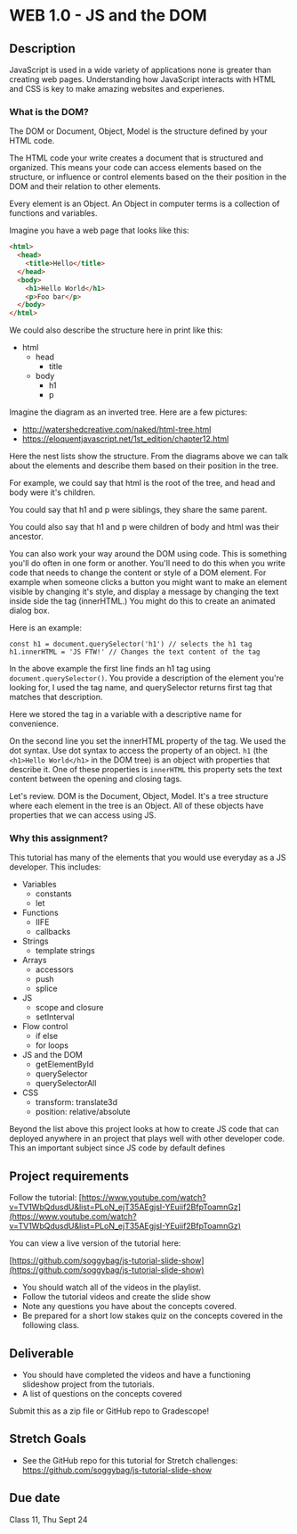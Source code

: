 # WEB 1.0 - JS and the DOM

## Description 

JavaScript is used in a wide variety of applications none is greater than creating web pages. Understanding how JavaScript interacts with HTML and CSS is key to make amazing websites and experienes. 

### What is the DOM?

The DOM or Document, Object, Model is the structure defined by your HTML code. 

The HTML code your write creates a document that is structured and organized. This means your code can access elements based on the structure, or influence or control elements based on the their position in the DOM and their relation to other elements. 

Every element is an Object. An Object in computer terms is a collection of functions and variables. 

Imagine you have a web page that looks like this: 

```HTML
<html>
  <head>
    <title>Hello</title>
  </head>
  <body>
    <h1>Hello World</h1>
    <p>Foo bar</p>
  </body>
</html>
```

We could also describe the structure here in print like this: 

- html
  - head
    - title
  - body
    - h1
    - p

Imagine the diagram as an inverted tree. Here are a few pictures: 

- http://watershedcreative.com/naked/html-tree.html
- https://eloquentjavascript.net/1st_edition/chapter12.html

Here the nest lists show the structure. From the diagrams above we can talk about the elements and describe them based on their position in the tree. 

For example, we could say that html is the root of the tree, and head and body were it's children. 

You could say that h1 and p were siblings, they share the same parent. 

You could also say that h1 and p were children of body and html was their ancestor. 

You can also work your way around the DOM using code. This is something you'll do often in one form or another. You'll need to do this when you write code that needs to change the content or style of a DOM element. For example when someone clicks a button you might want to make an element visible by changing it's style, and display a message by changing the text inside side the tag (innerHTML.) You might do this to create an animated dialog box.

Here is an example:

```JS
const h1 = document.querySelector('h1') // selects the h1 tag
h1.innerHTML = 'JS FTW!' // Changes the text content of the tag
```

In the above example the first line finds an h1 tag using `document.querySelector()`. You provide a description of the element you're looking for, I used the tag name, and querySelector returns first tag that matches that description. 

Here we stored the tag in a variable with a descriptive name for convenience. 

On the second line you set the innerHTML property of the tag. We used the dot syntax. Use dot syntax to access the property of an object. `h1` (the `<h1>Hello World</h1>` in the DOM tree) is an object with properties that describe it. One of these properties is `innerHTML` this property sets the text content between the opening and closing tags.

Let's review. DOM is the Document, Object, Model. It's a tree structure where each element in the tree is an Object. All of these objects have properties that we can access using JS. 


















### Why this assignment?

This tutorial has many of the elements that you would use everyday as a JS developer. This includes: 

- Variables 
  - constants
  - let
- Functions 
  - IIFE
  - callbacks
- Strings 
  - template strings
- Arrays
  - accessors
  - push
  - splice
- JS 
  - scope and closure
  - setInterval
- Flow control 
  - if else 
  - for loops
- JS and the DOM
  - getElementById
  - querySelector
  - querySelectorAll
- CSS 
  - transform: translate3d
  - position: relative/absolute

Beyond the list above this project looks at how to create JS code that can deployed anywhere in an project that plays well with other developer code. This an important subject since JS code by default defines 

## Project requirements

Follow the tutorial: [https://www.youtube.com/watch?v=TV1WbQdusdU&list=PLoN_ejT35AEgjsI-YEuiif2BfpToamnGz](https://www.youtube.com/watch?v=TV1WbQdusdU&list=PLoN_ejT35AEgjsI-YEuiif2BfpToamnGz)

You can view a live version of the tutorial here: 

[https://github.com/soggybag/js-tutorial-slide-show](https://github.com/soggybag/js-tutorial-slide-show)

- You should watch all of the videos in the playlist. 
- Follow the tutorial videos and create the slide show
- Note any questions you have about the concepts covered. 
- Be prepared for a short low stakes quiz on the concepts covered in the following class. 

## Deliverable

- You should have completed the videos and have a functioning slideshow project from the tutorials. 
- A list of questions on the concepts covered

Submit this as a zip file or GitHub repo to Gradescope!

## Stretch Goals

- See the GitHub repo for this tutorial for Stretch challenges: https://github.com/soggybag/js-tutorial-slide-show

## Due date

Class 11, Thu Sept 24

